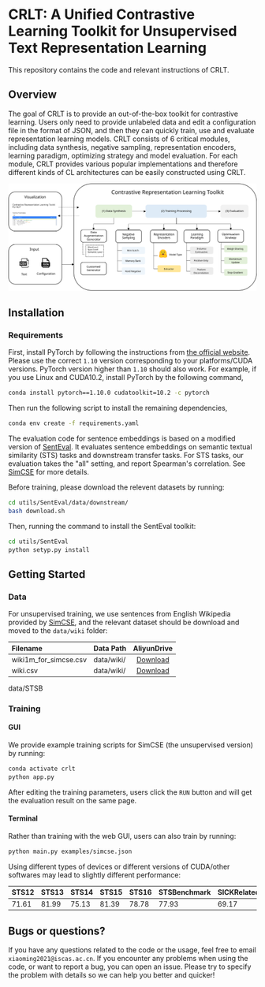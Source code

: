
# CRLT: A Unified Contrastive Learning Toolkit for Unsupervised Text Representation Learning
This repository contains the code and relevant instructions of CRLT.

## Overview
The goal of CRLT is to provide an out-of-the-box toolkit for contrastive learning. Users only need to provide unlabeled data and edit a configuration file in the format of JSON, and then they can quickly train, use and evaluate representation learning models. CRLT consists of 6 critical modules, including data synthesis, negative sampling, representation encoders, learning paradigm, optimizing strategy and model evaluation. For each module, CRLT provides various popular implementations and therefore different kinds of CL architectures can be easily constructed using CRLT. 

![framework](./materials/flow.svg)


## Installation

### Requirements

First, install PyTorch by following the instructions from [the official website](https://pytorch.org). Please use the correct `1.10` version corresponding to your platforms/CUDA versions. PyTorch version higher than `1.10` should also work. For example, if you use Linux and CUDA10.2, install PyTorch by the following command,

```bash
conda install pytorch==1.10.0 cudatoolkit=10.2 -c pytorch
```

Then run the following script to install the remaining dependencies,

```bash
conda env create -f requirements.yaml
```

The evaluation code for sentence embeddings is based on a modified version of [SentEval](https://github.com/facebookresearch/SentEval). It evaluates sentence embeddings on semantic textual similarity (STS) tasks and downstream transfer tasks. For STS tasks, our evaluation takes the "all" setting, and report Spearman's correlation. See [SimCSE](https://arxiv.org/pdf/2104.08821.pdf) for more details.

Before training, please download the relevent datasets by running:
```bash
cd utils/SentEval/data/downstream/
bash download.sh
```
Then, running the command to install the SentEval toolkit:
```bash
cd utils/SentEval
python setyp.py install
```

## Getting Started

### Data

For unsupervised training, we use sentences from English Wikipedia provided by [SimCSE](https://arxiv.org/pdf/2104.08821.pdf), and the relevant dataset should be download and moved to the `data/wiki` folder:

|Filename | Data Path | AliyunDrive |
|:--------|:----------|:-----------:|
| wiki1m_for_simcse.csv | data/wiki/ | [Download](https://www.aliyundrive.com/s/aZrMskbSYW7) |
| wiki.csv | data/wiki/ | [Download](https://www.aliyundrive.com/s/aZrMskbSYW7) |

data/STSB

### Training

#### GUI
We provide example training scripts for SimCSE (the unsupervised version) by running:
```bash
conda activate crlt
python app.py
```
After editing the training parameters, users click the `RUN` button and will get the evaluation result on the same page.

#### Terminal
Rather than training with the web GUI, users can also train by running:
```bash
python main.py examples/simcse.json
```
Using different types of devices or different versions of CUDA/other softwares may lead to slightly different performance:

| STS12 | STS13 | STS14 | STS15 | STS16 | STSBenchmark | SICKRelatedness |  Avg. |
|:------|:------|:------|:------|:------|:-------------|:----------------|:-----:|
| 71.61 | 81.99 | 75.13 | 81.39 | 78.78 |    77.93     |      69.17      | 76.57 |

## Bugs or questions?

If you have any questions related to the code or the usage, feel free to email `xiaoming2021@iscas.ac.cn`. If you encounter any problems when using the code, or want to report a bug, you can open an issue. Please try to specify the problem with details so we can help you better and quicker!


